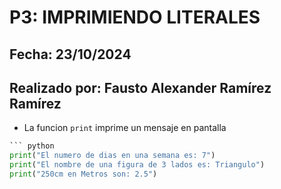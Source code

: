 # P3: IMPRIMIENDO LITERALES
## Fecha: 23/10/2024
## Realizado por: Fausto Alexander Ramírez Ramírez
- La funcion `print` imprime un mensaje en pantalla 
``` python
``` python
print("El numero de dias en una semana es: 7")
print("El nombre de una figura de 3 lados es: Triangulo")
print("250cm en Metros son: 2.5")
